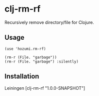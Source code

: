 # clj-rm-rf

Recursively remove directory/file for Clojure.

## Usage

    (use 'hozumi.rm-rf)

    (rm-r (File. "garbage"))
    (rm-r (File. "garbage") :silently)

## Installation

Leiningen
    [clj-rm-rf "1.0.0-SNAPSHOT"]

